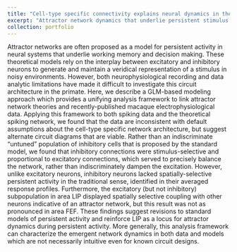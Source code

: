 ```yaml
---
title: "Cell-type specific connectivity explains neural dynamics in the frontoparietal network during visuospatial working memory"
excerpt: "Attractor network dynamics that underlie persistent stimulus representations can be explained by the connectivity profile of excitatory and inhibitory neurons. <br/> <br/> <img src='/images/project_figures/resized/figure_1-1.png'>"
collection: portfolio
---
```


Attractor networks are often proposed as a model for persistent activity in neural systems that underlie working memory and decision making. These theoretical models rely on the interplay between excitatory and inhibitory neurons to generate and maintain a veridical representation of a stimulus in noisy environments. However, both neurophysiological recording and data analytic limitations have made it difficult to investigate this circuit architecture in the primate. Here, we describe a GLM-based modeling approach which provides a unifying analysis framework to link attractor network theories and recently-published macaque electrophysiological data. Applying this framework to both spiking data and the theoretical spiking network, we found that the data are inconsistent with default assumptions about the cell-type specific network architecture, but suggest alternate circuit diagrams that are viable. Rather than an indiscriminate “untuned” population of inhibitory cells that is proposed by the standard model, we found that inhibitory connections were stimulus-selective and proportional to excitatory connections, which served to precisely balance the network, rather than indiscriminately dampen the excitation. However, unlike excitatory neurons, inhibitory neurons lacked spatially-selective persistent activity in the traditional sense, identified in their averaged response profiles. Furthermore, the excitatory (but not inhibitory) subpopulation in area LIP displayed spatially selective coupling with other neurons indicative of an attractor network, but this result was not as pronounced in area FEF. These findings suggest revisions to standard models of persistent activity and reinforce LIP as a locus for attractor dynamics during persistent activity. More generally, this analysis framework can characterize the emergent network dynamics in both data and models which are not necessarily intuitive even for known circuit designs.
